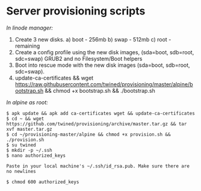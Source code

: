 # Server provisioning scripts

*In linode manager:*

  1. Create 3 new disks.
    a) boot - 256mb
    b) swap - 512mb
    c) root - remaining
  2. Create a config profile using the new disk images, (sda=boot, sdb=root, sdc=swap) GRUB2 and no Filesystem/Boot helpers
  3. Boot into rescue mode with the new disk images (sda=boot, sdb=root, sdc=swap).
  4. update-ca-certificates && wget https://raw.githubusercontent.com/twined/provisioning/master/alpine/bootstrap.sh && chmod +x bootstrap.sh && ./bootstrap.sh

*In alpine as root:*

    $ apk update && apk add ca-certificates wget && update-ca-certificates
    $ cd ~ && wget https://github.com/twined/provisioning/archive/master.tar.gz && tar xvf master.tar.gz
    $ cd ~/provisioning-master/alpine && chmod +x provision.sh && ./provision.sh
    $ su twined
    $ mkdir -p ~/.ssh
    $ nano authorized_keys

    Paste in your local machine's ~/.ssh/id_rsa.pub. Make sure there are no newlines

    $ chmod 600 authorized_keys
